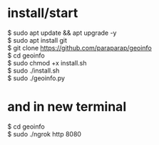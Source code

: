 # install/start
$ sudo apt update && apt upgrade -y <br>
$ sudo apt install git <br>
$ git clone https://github.com/paraparap/geoinfo <br>
$ cd geoinfo <br>
$ sudo chmod +x install.sh <br>
$ sudo ./install.sh <br>
$ sudo ./geoinfo.py

# and in new terminal
$ cd geoinfo <br>
$ sudo ./ngrok http 8080

